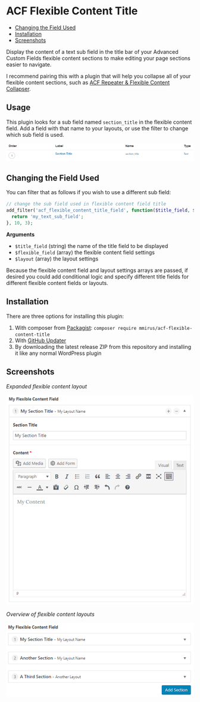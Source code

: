 # ACF Flexible Content Title

- [Changing the Field Used](#what-field-does-the-title-come-from)
- [Installation](#installation)
- [Screenshots](#screenshots)

Display the content of a text sub field in the title bar of your Advanced Custom Fields flexible content sections to make editing your page sections easier to navigate.

I recommend pairing this with a plugin that will help you collapse all of your flexible content sections, such as [ACF Repeater & Flexible Content Collapser](https://wordpress.org/plugins/acf-repeater-flexible-content-collapser/).

## Usage

This plugin looks for a sub field named `section_title` in the flexible content field. Add a field with that name to your layouts, or use the filter to change which sub field is used.

![Section Title Field](/screenshots/section_title_field.png)

## Changing the Field Used

You can filter that as follows if you wish to use a different sub field:

```php
// change the sub field used in flexible content field title
add_filter('acf_flexible_content_title_field', function($title_field, $flexible_field, $layout) {
  return 'my_text_sub_field';
}, 10, 3);
```

**Arguments**

- `$title_field` (string) the name of the title field to be displayed
- `$flexible_field` (array) the flexible content field settings
- `$layout` (array) the layout settings

Because the flexible content field and layout settings arrays are passed, if desired you could add conditional logic and specify different title fields for different flexible content fields or layouts.

## Installation

There are three options for installing this plugin:

1. With composer from [Packagist](https://packagist.org/packages/mmirus/acf-flexible-content-title): `composer require mmirus/acf-flexible-content-title`
2. With [GitHub Updater](https://github.com/afragen/github-updater)
3. By downloading the latest release ZIP from this repository and installing it like any normal WordPress plugin

## Screenshots

_Expanded flexible content layout_

![Expanded Flexible Content Layout with Title Field](/screenshots/flexible_content_expanded.png)

_Overview of flexible content layouts_

![Expanded Flexible Content Layout with Title Field](/screenshots/flexible_content_overview.png)
